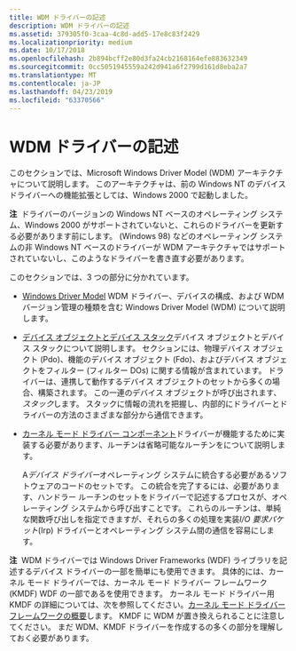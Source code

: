 ```yaml
---
title: WDM ドライバーの記述
description: WDM ドライバーの記述
ms.assetid: 379305f0-3caa-4c8d-add5-17e8c83f2429
ms.localizationpriority: medium
ms.date: 10/17/2018
ms.openlocfilehash: 2b894bcff2e80d3fa24cb2168164efe883632349
ms.sourcegitcommit: 0cc5051945559a242d941a6f2799d161d8eba2a7
ms.translationtype: MT
ms.contentlocale: ja-JP
ms.lasthandoff: 04/23/2019
ms.locfileid: "63370566"
---
```

# <a name="writing-wdm-drivers"></a>WDM ドライバーの記述


このセクションでは、Microsoft Windows Driver Model (WDM) アーキテクチャについて説明します。 このアーキテクチャは、前の Windows NT のデバイス ドライバーへの機能拡張としては、Windows 2000 で起動しました。

**注**  ドライバーのバージョンの Windows NT ベースのオペレーティング システム、Windows 2000 がサポートされていないと、これらのドライバーを更新する必要があります前にします。 (Windows 98) などのオペレーティング システムの非 Windows NT ベースのドライバーが WDM アーキテクチャではサポートされていないし、このようなドライバーを書き直す必要があります。

 

このセクションでは、3 つの部分に分かれています。

-   [Windows Driver Model](windows-driver-model.md) WDM ドライバー、デバイスの構成、および WDM バージョン管理の種類を含む Windows Driver Model (WDM) について説明します。

-   [デバイス オブジェクトとデバイス スタック](device-objects-and-device-stacks.md)デバイス オブジェクトとデバイス スタックについて説明します。 セクションには、物理デバイス オブジェクト (Pdo)、機能のデバイス オブジェクト (Fdo)、およびデバイス オブジェクトをフィルター (フィルター DOs) に関する情報が含まれています。 ドライバーは、連携して動作するデバイス オブジェクトのセットから多くの場合、構築されます。 この一連のデバイス オブジェクトが呼び出されます、*スタック*します。 スタックに情報の流れを把握し、内部的にドライバーとドライバーの方法のさまざまな部分から通信できます。

-   [カーネル モード ドライバー コンポーネント](kernel-mode-driver-components.md)ドライバーが機能するために実装する必要があります、ルーチンは省略可能なルーチンをについて説明します。

    A*デバイス ドライバー*オペレーティング システムに統合する必要があるソフトウェアのコードのセットです。 この統合を完了するには、必要があります、ハンドラー ルーチンのセットをドライバーで記述するプロセスが、オペレーティング システムから呼び出すことです。 これらのルーチンは、単純な関数呼び出しを指定できますが、それらの多くの処理を実装*I/O 要求パケット*(Irp) ドライバーとオペレーティング システム間の通信を容易にします。

**注**  WDM ドライバーでは Windows Driver Frameworks (WDF) ライブラリを記述するデバイス ドライバーの一部を簡単にも使用できます。 具体的には、カーネル モード ドライバーでは、カーネル モード ドライバー フレームワーク (KMDF) WDF の一部であるを使用できます。 カーネル モード ドライバー用 KMDF の詳細については、次を参照してください。[カーネル モード ドライバー フレームワークの概要](https://msdn.microsoft.com/library/windows/hardware/ff544296)します。 KMDF に WDM が置き換えられることに注意してください。 まだ WDM、KMDF ドライバーを作成するの多くの部分を理解しておく必要があります。

 

 

 





